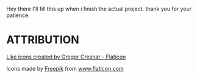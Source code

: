 Hey there I'll fill this up when i finish the actual project. thank you for your patience.
# ATTRIBUTION 

<a href="https://www.flaticon.com/free-icons/like" title="like icons">Like icons created by Gregor Cresnar - Flaticon</a>
<bR>
<div>Icons made by <a href="https://www.freepik.com" title="Freepik">Freepik</a> from <a href="https://www.flaticon.com/" title="Flaticon">www.flaticon.com</a></div>